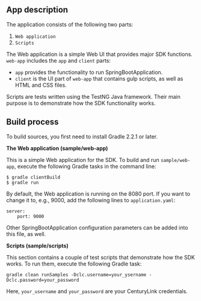 App description
---------------
The application consists of the following two parts:

1. `Web application`
2. `Scripts`

The Web application is a simple Web UI that provides major SDK functions. `web-app` includes the `app` and `client` parts:

* `app` provides the functionality to run SpringBootApplication.
* `client` is the UI part of `web-app` that contains gulp scripts, as well as HTML and CSS files.

Scripts are tests written using the TestNG Java framework. Their main purpose is to demonstrate how the SDK functionality works.

Build process
-----------------

To build sources, you first need to install Gradle 2.2.1 or later.

<b>The Web application (sample/web-app)</b><br />

This is a simple Web application for the SDK. To build and run `sample/web-app`, execute the following Gradle tasks in the command line:
```
$ gradle clientBuild
$ gradle run
```
By default, the Web application is running on the 8080 port. If you want to change it to, e.g., 9000, add the following lines to `application.yaml`:
```
server:
    port: 9000
```
Other SpringBootApplication configuration parameters can be added into this file, as well.

<b>Scripts (sample/scripts)</b><br />

This section contains a couple of test scripts that demonstrate how the SDK works. To run them, execute the following Gradle task:
```
gradle clean runSamples -Dclc.username=your_ysername -Dclc.password=your_password
```
Here, `your_username` and `your_password` are your CenturyLink credentials.
